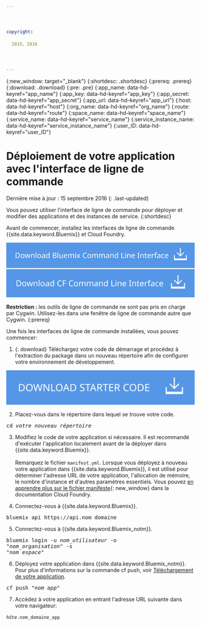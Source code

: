 ```yaml
---

 

copyright:

  2015，2016

 

---
```


{:new_window: target="_blank"}
{:shortdesc: .shortdesc}
{:prereq: .prereq}
{:download: .download}
{:pre: .pre}
{:app_name: data-hd-keyref="app_name"}
{:app_key: data-hd-keyref="app_key"}
{:app_secret: data-hd-keyref="app_secret"}
{:app_url: data-hd-keyref="app_url"}
{:host: data-hd-keyref="host"}
{:org_name: data-hd-keyref="org_name"}
{:route: data-hd-keyref="route"}
{:space_name: data-hd-keyref="space_name"}
{:service_name: data-hd-keyref="service_name"}
{:service_instance_name: data-hd-keyref="service_instance_name"}
{:user_ID: data-hd-keyref="user_ID"}

# Déploiement de votre application avec l'interface de ligne de commande
Dernière mise à jour : 15 septembre 2016
{: .last-updated}

Vous pouvez utiliser l'interface de ligne de commande pour déployer et modifier des applications et des instances de service.
{:shortdesc}

Avant de commencer, installez les interfaces de ligne de commande {{site.data.keyword.Bluemix}} et Cloud Foundry. 

<p>
<a class="xref" href="http://clis.ng.bluemix.net/ui/home.html" target="_blank" title="(Ouverture dans un nouvel onglet ou une nouvelle fenêtre)"><img class="image" src="images/btn_bx_commandline.svg" alt="Télécharger l'interface de ligne de commande {{site.data.keyword.Bluemix}}" /> </a> <a class="xref" href="https://github.com/cloudfoundry/cli/releases" target="_blank" title="(Ouverture dans un nouvel onglet ou une nouvelle fenêtre)"><img class="image" src="images/btn_cf_commandline.svg" alt="Télécharger l'interface de ligne de commande Cloud Foundry" /> </a> 
</p>

**Restriction :** les outils de ligne de commande ne sont pas pris en charge par Cygwin. Utilisez-les dans une fenêtre de ligne de commande autre que Cygwin.
{:prereq}

Une fois les interfaces de ligne de commande installées, vous pouvez commencer:

  1. {: download} Téléchargez votre code de démarrage et procédez à l'extraction du package dans un nouveau répertoire afin de
configurer votre environnement de développement.

   <a class="xref" href="http://bluemix.net" target="_blank" title="(Ouverture dans un nouvel onglet ou une nouvelle fenêtre)"><img class="image" src="images/btn_starter-code.svg" alt="Télécharger le code de démarrage" /> </a>
  
  2. Placez-vous dans le répertoire dans lequel se trouve votre code. 
  
  <pre class="pre">cd <var class="keyword varname">votre_nouveau_répertoire</var></pre>
  
  3.  Modifiez le code de votre application si nécessaire. Il est recommandé d'exécuter l'application localement avant de la déployer dans {{site.data.keyword.Bluemix}}.<br><br>Remarquez le fichier `manifest.yml`. Lorsque vous déployez à nouveau votre application dans {{site.data.keyword.Bluemix}}, il est utilisé pour déterminer l'adresse URL de votre application, l'allocation de mémoire, le nombre d'instance et d'autres paramètres essentiels. Vous pouvez [en apprendre plus sur le fichier manifeste](https://docs.cloudfoundry.org/devguide/deploy-apps/manifest.html){: new_window} dans la documentation Cloud Foundry.
  
  4. Connectez-vous à {{site.data.keyword.Bluemix}}.
  
  <pre class="pre">bluemix api https://api.<span class="keyword" data-hd-keyref="DomainName">nom_domaine</span></pre>
  
  5. Connectez-vous à {{site.data.keyword.Bluemix_notm}}.
 
  <pre class="pre">bluemix login -u <var class="keyword varname" data-hd-keyref="user_ID">nom_utilisateur</var> -o
"<var class="keyword varname" data-hd-keyref="org_name">nom_organisation</var>" -s
"<var class="keyword varname" data-hd-keyref="space_name">nom_espace</var>"</pre>
  
  6. Déployez votre application dans {{site.data.keyword.Bluemix_notm}}. Pour plus d'informations sur la commande cf push, voir [Téléchargement de votre application](/docs/starters/upload_app.html).
  
  <pre class="pre">cf push "<var class="keyword varname" data-hd-keyref="app_name">nom_app</var>"</pre>
  
  7. Accédez à votre application en entrant l'adresse URL suivante dans votre navigateur:
  
  <pre class="codeblock"><code><var class="keyword varname" data-hd-keyref="host">hôte</var>.<span class="keyword" data-hd-keyref="APPDomain">nom_domaine_app</span></code></pre>

